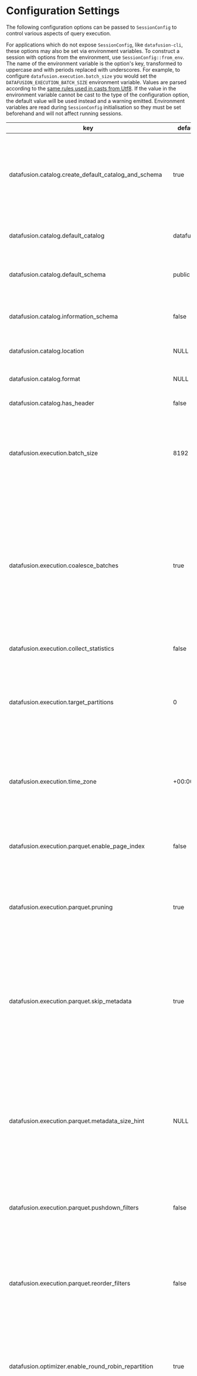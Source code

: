 <!---
  Licensed to the Apache Software Foundation (ASF) under one
  or more contributor license agreements.  See the NOTICE file
  distributed with this work for additional information
  regarding copyright ownership.  The ASF licenses this file
  to you under the Apache License, Version 2.0 (the
  "License"); you may not use this file except in compliance
  with the License.  You may obtain a copy of the License at

    http://www.apache.org/licenses/LICENSE-2.0

  Unless required by applicable law or agreed to in writing,
  software distributed under the License is distributed on an
  "AS IS" BASIS, WITHOUT WARRANTIES OR CONDITIONS OF ANY
  KIND, either express or implied.  See the License for the
  specific language governing permissions and limitations
  under the License.
-->

<!---
This file was generated by the dev/update_config_docs.sh script.
Do not edit it manually as changes will be overwritten.
Instead, edit dev/update_config_docs.sh or the docstrings in datafusion/core/src/config.rs.
-->

# Configuration Settings

The following configuration options can be passed to `SessionConfig` to control various aspects of query execution.

For applications which do not expose `SessionConfig`, like `datafusion-cli`, these options may also be set via environment variables.
To construct a session with options from the environment, use `SessionConfig::from_env`.
The name of the environment variable is the option's key, transformed to uppercase and with periods replaced with underscores.
For example, to configure `datafusion.execution.batch_size` you would set the `DATAFUSION_EXECUTION_BATCH_SIZE` environment variable.
Values are parsed according to the [same rules used in casts from Utf8](https://docs.rs/arrow/latest/arrow/compute/kernels/cast/fn.cast.html).
If the value in the environment variable cannot be cast to the type of the configuration option, the default value will be used instead and a warning emitted.
Environment variables are read during `SessionConfig` initialisation so they must be set beforehand and will not affect running sessions.

| key                                                       | default    | description                                                                                                                                                                                                                                                                                                |
| --------------------------------------------------------- | ---------- | ---------------------------------------------------------------------------------------------------------------------------------------------------------------------------------------------------------------------------------------------------------------------------------------------------------- |
| datafusion.catalog.create_default_catalog_and_schema      | true       | Number of partitions for query execution. Increasing partitions can increase concurrency. Defaults to the number of cpu cores on the system.                                                                                                                                                               |
| datafusion.catalog.default_catalog                        | datafusion | The default catalog name - this impacts what SQL queries use if not specified                                                                                                                                                                                                                              |
| datafusion.catalog.default_schema                         | public     | The default schema name - this impacts what SQL queries use if not specified                                                                                                                                                                                                                               |
| datafusion.catalog.information_schema                     | false      | Should DataFusion provide access to `information_schema` virtual tables for displaying schema information                                                                                                                                                                                                  |
| datafusion.catalog.location                               | NULL       | Location scanned to load tables for `default` schema                                                                                                                                                                                                                                                       |
| datafusion.catalog.format                                 | NULL       | Type of `TableProvider` to use when loading `default` schema                                                                                                                                                                                                                                               |
| datafusion.catalog.has_header                             | false      | If the file has a header                                                                                                                                                                                                                                                                                   |
| datafusion.execution.batch_size                           | 8192       | Default batch size while creating new batches, it's especially useful for buffer-in-memory batches since creating tiny batches would results in too much metadata memory consumption                                                                                                                       |
| datafusion.execution.coalesce_batches                     | true       | When set to true, record batches will be examined between each operator and small batches will be coalesced into larger batches. This is helpful when there are highly selective filters or joins that could produce tiny output batches. The target batch size is determined by the configuration setting |
| datafusion.execution.collect_statistics                   | false      | Should DataFusion collect statistics after listing files                                                                                                                                                                                                                                                   |
| datafusion.execution.target_partitions                    | 0          | Number of partitions for query execution. Increasing partitions can increase concurrency. Defaults to the number of cpu cores on the system                                                                                                                                                                |
| datafusion.execution.time_zone                            | +00:00     | The default time zone Some functions, e.g. EXTRACT(HOUR from SOME_TIME), shift the underlying datetime according to this time zone, and then extract the hour                                                                                                                                              |
| datafusion.execution.parquet.enable_page_index            | false      | If true, uses parquet data page level metadata (Page Index) statistics to reduce the number of rows decoded.                                                                                                                                                                                               |
| datafusion.execution.parquet.pruning                      | true       | If true, the parquet reader attempts to skip entire row groups based on the predicate in the query and the metadata (min/max values) stored in the parquet file                                                                                                                                            |
| datafusion.execution.parquet.skip_metadata                | true       | If true, the parquet reader skip the optional embedded metadata that may be in the file Schema. This setting can help avoid schema conflicts when querying multiple parquet files with schemas containing compatible types but different metadata                                                          |
| datafusion.execution.parquet.metadata_size_hint           | NULL       | If specified, the parquet reader will try and fetch the last `size_hint` bytes of the parquet file optimistically. If not specified, two read are required: One read to fetch the 8-byte parquet footer and another to fetch the metadata length encoded in the footer                                     |
| datafusion.execution.parquet.pushdown_filters             | false      | If true, filter expressions are be applied during the parquet decoding operation to reduce the number of rows decoded                                                                                                                                                                                      |
| datafusion.execution.parquet.reorder_filters              | false      | If true, filter expressions evaluated during the parquet decoding operation will be reordered heuristically to minimize the cost of evaluation. If false, the filters are applied in the same order as written in the query                                                                                |
| datafusion.optimizer.enable_round_robin_repartition       | true       | When set to true, the physical plan optimizer will try to add round robin repartition to increase parallelism to leverage more CPU cores                                                                                                                                                                   |
| datafusion.optimizer.filter_null_join_keys                | false      | When set to true, the optimizer will insert filters before a join between a nullable and non-nullable column to filter out nulls on the nullable side. This filter can add additional overhead when the file format does not fully support predicate push down.                                            |
| datafusion.optimizer.repartition_aggregations             | true       | Should DataFusion repartition data using the aggregate keys to execute aggregates in parallel using the provided `target_partitions` level"                                                                                                                                                                |
| datafusion.optimizer.repartition_joins                    | true       | Should DataFusion repartition data using the join keys to execute joins in parallel using the provided `target_partitions` level"                                                                                                                                                                          |
| datafusion.optimizer.repartition_windows                  | true       | Should DataFusion repartition data using the partitions keys to execute window functions in parallel using the provided `target_partitions` level"                                                                                                                                                         |
| datafusion.optimizer.skip_failed_rules                    | true       | When set to true, the logical plan optimizer will produce warning messages if any optimization rules produce errors and then proceed to the next rule. When set to false, any rules that produce errors will cause the query to fail                                                                       |
| datafusion.optimizer.max_passes                           | 3          | Number of times that the optimizer will attempt to optimize the plan                                                                                                                                                                                                                                       |
| datafusion.optimizer.top_down_join_key_reordering         | true       | When set to true, the physical plan optimizer will run a top down process to reorder the join keys                                                                                                                                                                                                         |
| datafusion.optimizer.prefer_hash_join                     | true       | When set to true, the physical plan optimizer will prefer HashJoin over SortMergeJoin. HashJoin can work more efficiently than SortMergeJoin but consumes more memory                                                                                                                                      |
| datafusion.optimizer.hash_join_single_partition_threshold | 1048576    | The maximum estimated size in bytes for one input side of a HashJoin will be collected into a single partition                                                                                                                                                                                             |
| datafusion.explain.logical_plan_only                      | false      | When set to true, the explain statement will only print logical plans                                                                                                                                                                                                                                      |
| datafusion.explain.physical_plan_only                     | false      | When set to true, the explain statement will only print physical plans                                                                                                                                                                                                                                     |
